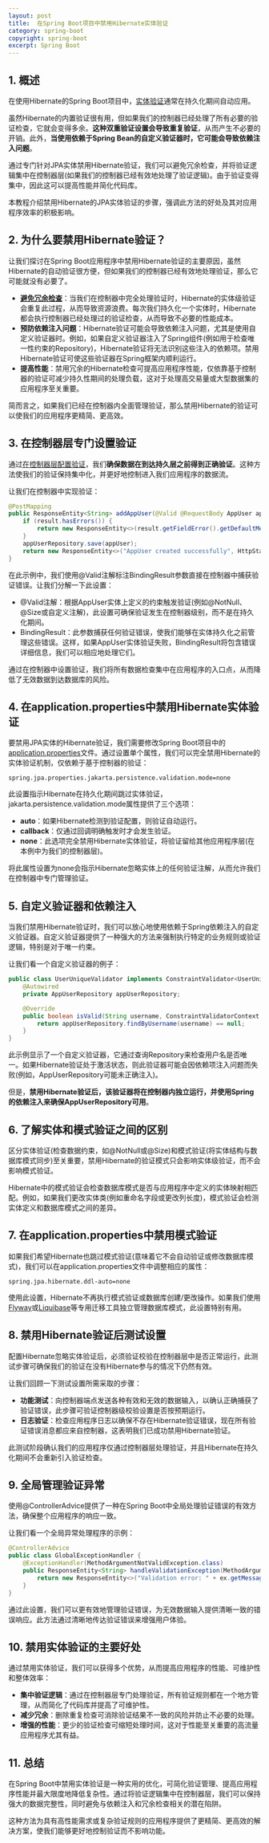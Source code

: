 ```yaml
---
layout: post
title:  在Spring Boot项目中禁用Hibernate实体验证
category: spring-boot
copyright: spring-boot
excerpt: Spring Boot
---
```


## 1. 概述

在使用Hibernate的Spring Boot项目中，[实体验证](https://www.baeldung.com/spring-boot-bean-validation)通常在持久化期间自动应用。

虽然Hibernate的内置验证很有用，但如果我们的控制器已经处理了所有必要的验证检查，它就会变得多余。**这种双重验证设置会导致重复验证**，从而产生不必要的开销。此外，**当使用依赖于Spring Bean的自定义验证器时，它可能会导致依赖注入问题**。

通过专门针对JPA实体禁用Hibernate验证，我们可以避免冗余检查，并将验证逻辑集中在控制器层(如果我们的控制器已经有效地处理了验证逻辑)。由于验证变得集中，因此这可以提高性能并简化代码库。

本教程介绍禁用Hibernate的JPA实体验证的步骤，强调此方法的好处及其对应用程序效率的积极影响。

## 2. 为什么要禁用Hibernate验证？

让我们探讨在Spring Boot应用程序中禁用Hibernate验证的主要原因，虽然Hibernate的自动验证很方便，但如果我们的控制器已经有效地处理验证，那么它可能就没有必要了。

- **[避免冗余检查](https://www.baeldung.com/spring-valid-vs-validated)**：当我们在控制器中完全处理验证时，Hibernate的实体级验证会重复此过程，从而导致资源浪费。每次我们持久化一个实体时，Hibernate都会执行控制器已经处理过的验证检查，从而导致不必要的性能成本。
- **预防依赖注入问题**：Hibernate验证可能会导致依赖注入问题，尤其是使用自定义验证器时。例如，如果自定义验证器注入了Spring组件(例如用于检查唯一性约束的Repository)，Hibernate验证将无法识别这些注入的依赖项。禁用Hibernate验证可使这些验证器在Spring框架内顺利运行。
- **提高性能**：禁用冗余的Hibernate检查可提高应用程序性能，仅依靠基于控制器的验证可减少持久性期间的处理负载，这对于处理高交易量或大型数据集的应用程序至关重要。

简而言之，如果我们已经在控制器内全面管理验证，那么禁用Hibernate的验证可以使我们的应用程序更精简、更高效。

## 3. 在控制器层专门设置验证

通过[在控制器层配置验证](https://www.baeldung.com/spring-validate-requestparam-pathvariable)，我们**确保数据在到达持久层之前得到正确验证**。这种方法使我们的验证保持集中化，并更好地控制进入我们应用程序的数据流。

让我们在控制器中实现验证：

```java
@PostMapping
public ResponseEntity<String> addAppUser(@Valid @RequestBody AppUser appUser, BindingResult result) {
    if (result.hasErrors()) {
        return new ResponseEntity<>(result.getFieldError().getDefaultMessage(), HttpStatus.BAD_REQUEST);
    }
    appUserRepository.save(appUser);
    return new ResponseEntity<>("AppUser created successfully", HttpStatus.CREATED);
}
```

在此示例中，我们使用@Valid注解标注BindingResult参数直接在控制器中捕获验证错误。让我们分解一下此设置：

- @Valid注解：根据AppUser实体上定义的约束触发验证(例如@NotNull、@Size或自定义注解)，此设置可确保验证发生在控制器级别，而不是在持久化期间。
- BindingResult：此参数捕获任何验证错误，使我们能够在实体持久化之前管理这些错误。这样，如果AppUser实体验证失败，BindingResult将包含错误详细信息，我们可以相应地处理它们。

通过在控制器中设置验证，我们将所有数据检查集中在应用程序的入口点，从而降低了无效数据到达数据库的风险。

## 4. 在application.properties中禁用Hibernate实体验证

要禁用JPA实体的Hibernate验证，我们需要修改Spring Boot项目中的[application.properties](https://www.baeldung.com/properties-with-spring)文件。通过设置单个属性，我们可以完全禁用Hibernate的实体验证机制，仅依赖于基于控制器的验证：

```properties
spring.jpa.properties.jakarta.persistence.validation.mode=none
```

此设置指示Hibernate在持久化期间跳过实体验证，jakarta.persistence.validation.mode属性提供了三个选项：

- **auto**：如果Hibernate检测到验证配置，则验证自动运行。
- **callback**：仅通过回调明确触发时才会发生验证。
- **none**：此选项完全禁用Hibernate实体验证，将验证留给其他应用程序层(在本例中为我们的控制器层)。

将此属性设置为none会指示Hibernate忽略实体上的任何验证注解，从而允许我们在控制器中专门管理验证。

## 5. 自定义验证器和依赖注入

当我们禁用Hibernate验证时，我们可以放心地使用依赖于Spring依赖注入的自定义验证器。自定义验证器提供了一种强大的方法来强制执行特定的业务规则或验证逻辑，特别是对于唯一约束。

让我们看一个自定义验证器的例子：

```java
public class UserUniqueValidator implements ConstraintValidator<UserUnique, String> {
    @Autowired
    private AppUserRepository appUserRepository;

    @Override
    public boolean isValid(String username, ConstraintValidatorContext context) {
        return appUserRepository.findByUsername(username) == null;
    }
}
```

此示例显示了一个自定义验证器，它通过查询Repository来检查用户名是否唯一。如果Hibernate验证处于激活状态，则此验证器可能会因依赖项注入问题而失败(例如，AppUserRepository可能未正确注入)。

但是，**禁用Hibernate验证后，该验证器将在控制器内独立运行，并使用Spring的依赖注入来确保AppUserRepository可用**。

## 6. 了解实体和模式验证之间的区别

区分实体验证(检查数据约束，如@NotNull或@Size)和模式验证(将实体结构与数据库模式同步)至关重要，禁用Hibernate的验证模式只会影响实体级验证，而不会影响模式验证。

Hibernate中的模式验证会检查数据库模式是否与应用程序中定义的实体映射相匹配。例如，如果我们更改实体类(例如重命名字段或更改列长度)，模式验证会检测实体定义和数据库模式之间的差异。

## 7. 在application.properties中禁用模式验证

如果我们希望Hibernate也跳过模式验证(意味着它不会自动验证或修改数据库模式)，我们可以在application.properties文件中调整相应的属性：

```properties
spring.jpa.hibernate.ddl-auto=none
```

使用此设置，Hibernate不再执行模式验证或数据库创建/更改操作。如果我们使用[Flyway](https://www.baeldung.com/database-migrations-with-flyway)或[Liquibase](https://www.baeldung.com/liquibase-refactor-schema-of-java-app)等专用迁移工具独立管理数据库模式，此设置特别有用。

## 8. 禁用Hibernate验证后测试设置

配置Hibernate忽略实体验证后，必须验证校验在控制器层中是否正常运行，此测试步骤可确保我们的验证在没有Hibernate参与的情况下仍然有效。

让我们回顾一下测试设置所需采取的步骤：

- **功能测试**：向控制器端点发送各种有效和无效的数据输入，以确认正确捕获了验证错误，此步骤可验证控制器级校验设置是否按预期运行。
- **日志验证**：检查应用程序日志以确保不存在Hibernate验证错误，现在所有验证错误消息都应来自控制器，这表明我们已成功禁用Hibernate验证。

此测试阶段确认我们的应用程序仅通过控制器层处理验证，并且Hibernate在持久化期间不会重新引入验证检查。

## 9. 全局管理验证异常

使用@ControllerAdvice提供了一种在Spring Boot中全局处理验证错误的有效方法，确保整个应用程序的响应一致。

让我们看一个全局异常处理程序的示例：

```java
@ControllerAdvice
public class GlobalExceptionHandler {
    @ExceptionHandler(MethodArgumentNotValidException.class)
    public ResponseEntity<String> handleValidationException(MethodArgumentNotValidException ex) {
        return new ResponseEntity<>("Validation error: " + ex.getMessage(), HttpStatus.BAD_REQUEST);
    }
}
```

通过此设置，我们可以更有效地管理验证错误，为无效数据输入提供清晰一致的错误响应。此方法通过清晰地传达验证错误来增强用户体验。

## 10. 禁用实体验证的主要好处

通过禁用实体验证，我们可以获得多个优势，从而提高应用程序的性能、可维护性和整体效率：

- **集中验证逻辑**：通过在控制器层专门处理验证，所有验证规则都在一个地方管理，从而简化了代码库并提高了可维护性。
- **减少冗余**：删除重复检查可消除验证结果不一致的风险并防止不必要的处理。
- **增强的性能**：更少的验证检查可缩短处理时间，这对于性能至关重要的高流量应用程序尤其有益。

## 11. 总结

在Spring Boot中禁用实体验证是一种实用的优化，可简化验证管理、提高应用程序性能并最大限度地降低复杂性。通过将验证逻辑集中在控制器层，我们可以保持强大的数据完整性，同时避免与依赖注入和冗余检查相关的潜在陷阱。

这种方法为具有高性能需求或复杂验证规则的应用程序提供了更精简、更高效的解决方案，使我们能够更好地控制验证而不影响功能。